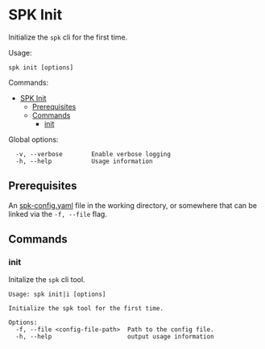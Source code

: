 # SPK Init

Initialize the `spk` cli for the first time.

Usage:

```
spk init [options]
```

Commands:

- [SPK Init](#spk-init)
  - [Prerequisites](#prerequisites)
  - [Commands](#commands)
    - [init](#init)

Global options:

```
  -v, --verbose        Enable verbose logging
  -h, --help           Usage information
```

## Prerequisites

An [spk-config.yaml](../README.md#getting-started) file in the working
directory, or somewhere that can be linked via the `-f, --file` flag.

## Commands

### init

Initalize the `spk` cli tool.

```
Usage: spk init|i [options]

Initialize the spk tool for the first time.

Options:
  -f, --file <config-file-path>  Path to the config file.
  -h, --help                     output usage information
```

